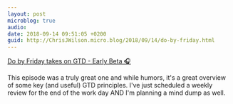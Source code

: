 ```yaml
---
layout: post
microblog: true
audio: 
date: 2018-09-14 09:51:05 +0200
guid: http://ChrisJWilson.micro.blog/2018/09/14/do-by-friday.html
---
```

[Do by Friday takes on GTD - Early Beta 🎧 ](https://pca.st/wx7I)

This episode was a truly great one and while humors, it's a great overview of some key (and useful) GTD principles. I've just scheduled a weekly review for the end of the work day AND I'm planning a mind dump as well. 
